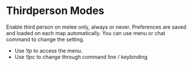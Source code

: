 # Thirdperson Modes

Enable third person on melee only, always or never. Preferences are saved and loaded on each map automatically.
You can use menu or chat command to change the setting.


- Use *!tp* to access the menu.
- Use *!tpc* to change through command line / keybinding


